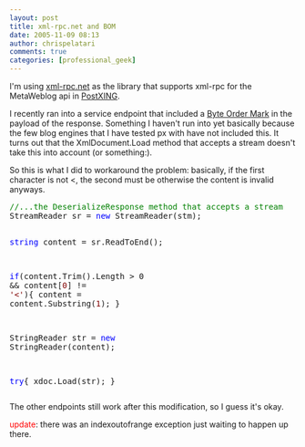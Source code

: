 ```yaml
---
layout: post
title: xml-rpc.net and BOM
date: 2005-11-09 08:13
author: chrispelatari
comments: true
categories: [professional_geek]
---
```


<p>I'm using <a href="http://xml-rpc.net">xml-rpc.net</a> as the library 
that supports xml-rpc for the MetaWeblog api in <a href="http://PostXING.url123.com/main">PostXING</a>.</p>
<p>I recently ran into a service endpoint that included a <a href="http://en.wikipedia.org/wiki/Byte_Order_Mark">Byte Order Mark</a> in 
the payload of the response. Something I haven't run into yet basically because 
the few blog engines that I have tested px with have not included this. It turns 
out that the XmlDocument.Load method that accepts a stream doesn't take this 
into account (or something:).</p>
<p>So this is what I did to workaround the problem: basically, if the first 
character is not &lt;, the second must be otherwise the content is invalid 
anyways.</p><pre><span style="color:green;">//...the DeserializeResponse method that accepts a stream
</span>StreamReader sr = <span style="color:blue;">new</span> StreamReader(stm);

<span style="color:blue;">string</span> content = sr.ReadToEnd();

<span style="color:blue;">if</span>(content.Trim().Length &gt; 0 &amp;&amp; content[<span style="color:maroon;">0</span>] != <span style="color:maroon;">'&lt;'</span>){
	content = content.Substring(<span style="color:maroon;">1</span>);
}

StringReader str = <span style="color:blue;">new</span> StringReader(content);

<span style="color:blue;">try</span>{
	xdoc.Load(str);
}</pre>
<p>The other endpoints still work after this modification, so I guess it's 
okay.</p>
<p><font color="#ff0000">update</font>: there was an indexoutofrange exception 
just waiting to happen up there.</p>
